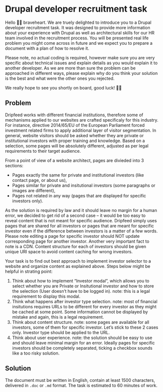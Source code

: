 # Drupal developer recruitment task
Hello 👋🏼 braveheart. We are truely delighted to introduce you to a Drupal developer recruitment task. It was designed to provide more information about your experience with Drupal as well as architectural skills for our HR team involved in the recruitment process. You will be presented real life problem you might come across in future and we expect you to prepare a document with a plan of how to resolve it.

Please note, no actual coding is required, however make sure you are very specific about technical issues and explain details as you would explain it to another developer. As we are more than sure the problem can be approached in different ways, please explain why do you think your solution is the best and what were the other ones you rejected.

We really hope to see you shortly on board, good luck! 🤘🏼

## Problem
Dripfeed works with different financial institutions, therefore some of mechanisms applied to our websites are crafted specificaly for this industry. For instance, directive 2014/65/EU of the European Parliament forced investment related firms to apply additional layer of visitor segmentation. In general, website visitors should be asked whether they are private or institutional investors with proper training and knowledge. Based on a selection, some pages will be absolutely different, adjusted as per legal requirements to their target audience.

From a point of view of a website architect, pages are divieded into 3 sections:
* Pages exactly the same for private and institutional investors (like contact page, or about us),
* Pages similar for private and insitutional investors (some paragraphs or images are different),
* Pages not related in any way (pages that are displayed for specific investors only).

As the solution is required by law and it should leave no margin for a human error, we decided to get rid of a second case – it would be too easy to reveal content that is not meant for specific audience. Dripfeed simply uses pages that are shared for all investors or pages that are meant for specific investor even if the difference between investors is a matter of a few words. Please note editing a page for specific investor should NOT update corresponding page for another investor. Another very important fact to note is a CDN. Content structure for each of investors should be given unique URI space to avoid content caching for wrong investors.

Your task is to find out best approach to implement investor selector to a website and organize content as explained above. Steps below might be helpful in strating point:
1. Think about how to implement “Investor modal”, which allows you to select whether you are Private or Insitutional investor and how to store the selection (User doesn’t have to be logged in). note: this is a legal requirement to display this modal.
2. Think what happens after investor type selection. note: most of financial insitutions requires URLs to be different for every investor as they might be cached at some point. Some information cannot be displayed by mistake and again, this is a legal requirement.
3. Think about content structure. note: some pages are available for all investors, some of them for specific investor. Let’s stick to these 2 cases only. Investor type should be applied to the URL.
4. Think about user experience. note: the solution should be easy to use and should leave minimal margin for an error. Ideally pages for specific investors should be completely separated, ticking a checkbox sounds like a too risky solution.

## Solution
The document must be written in English, contain at least 1500 characters, delivered in `.doc` or `.md` format. The task is estimated to 60 minutes of work.
